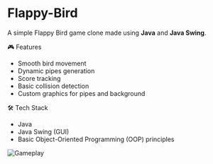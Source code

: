 # Flappy-Bird

A simple Flappy Bird game clone made using **Java** and **Java Swing**.

🎮 Features
- Smooth bird movement
- Dynamic pipes generation
- Score tracking
- Basic collision detection
- Custom graphics for pipes and background

🛠 Tech Stack
- Java
- Java Swing (GUI)
- Basic Object-Oriented Programming (OOP) principles

![Gameplay](https://drive.google.com/uc?export=view&id=1JrsyC-g2cbQXQZ4b9F9NHgxhQcvyxgJv)
